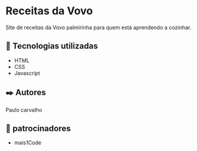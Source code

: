 # Receitas da Vovo

Site de receitas da Vovo palmirinha para quem está aprendendo a cozinhar.

## 🚀 Tecnologias utilizadas
- HTML
- CSS
- Javascript

## ✒️ Autores
Paulo carvalho

## 🎁 patrocinadores
- mais1Code
